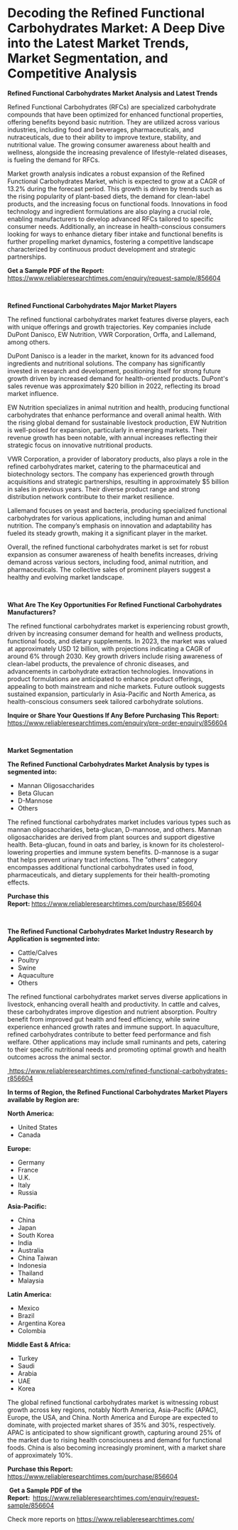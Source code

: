 <p><h1>Decoding the Refined Functional Carbohydrates Market: A Deep Dive into the Latest Market Trends, Market Segmentation, and Competitive Analysis</h1></p><p><strong>Refined Functional Carbohydrates Market Analysis and Latest Trends</strong></p>
<p><p>Refined Functional Carbohydrates (RFCs) are specialized carbohydrate compounds that have been optimized for enhanced functional properties, offering benefits beyond basic nutrition. They are utilized across various industries, including food and beverages, pharmaceuticals, and nutraceuticals, due to their ability to improve texture, stability, and nutritional value. The growing consumer awareness about health and wellness, alongside the increasing prevalence of lifestyle-related diseases, is fueling the demand for RFCs.</p><p>Market growth analysis indicates a robust expansion of the Refined Functional Carbohydrates Market, which is expected to grow at a CAGR of 13.2% during the forecast period. This growth is driven by trends such as the rising popularity of plant-based diets, the demand for clean-label products, and the increasing focus on functional foods. Innovations in food technology and ingredient formulations are also playing a crucial role, enabling manufacturers to develop advanced RFCs tailored to specific consumer needs. Additionally, an increase in health-conscious consumers looking for ways to enhance dietary fiber intake and functional benefits is further propelling market dynamics, fostering a competitive landscape characterized by continuous product development and strategic partnerships.</p></p>
<p><strong>Get a Sample PDF of the Report:&nbsp;</strong> <a href="https://www.reliableresearchtimes.com/enquiry/request-sample/856604?utm_campaign=2989&utm_medium=2&utm_source=Github&utm_content=ia&utm_term=31032025&utm_id=refined-functional-carbohydrates">https://www.reliableresearchtimes.com/enquiry/request-sample/856604</a></p>
<p>&nbsp;</p>
<p><strong>Refined Functional Carbohydrates Major Market Players</strong></p>
<p><p>The refined functional carbohydrates market features diverse players, each with unique offerings and growth trajectories. Key companies include DuPont Danisco, EW Nutrition, VWR Corporation, Orffa, and Lallemand, among others.</p><p>DuPont Danisco is a leader in the market, known for its advanced food ingredients and nutritional solutions. The company has significantly invested in research and development, positioning itself for strong future growth driven by increased demand for health-oriented products. DuPont's sales revenue was approximately $20 billion in 2022, reflecting its broad market influence.</p><p>EW Nutrition specializes in animal nutrition and health, producing functional carbohydrates that enhance performance and overall animal health. With the rising global demand for sustainable livestock production, EW Nutrition is well-poised for expansion, particularly in emerging markets. Their revenue growth has been notable, with annual increases reflecting their strategic focus on innovative nutritional products.</p><p>VWR Corporation, a provider of laboratory products, also plays a role in the refined carbohydrates market, catering to the pharmaceutical and biotechnology sectors. The company has experienced growth through acquisitions and strategic partnerships, resulting in approximately $5 billion in sales in previous years. Their diverse product range and strong distribution network contribute to their market resilience.</p><p>Lallemand focuses on yeast and bacteria, producing specialized functional carbohydrates for various applications, including human and animal nutrition. The company’s emphasis on innovation and adaptability has fueled its steady growth, making it a significant player in the market. </p><p>Overall, the refined functional carbohydrates market is set for robust expansion as consumer awareness of health benefits increases, driving demand across various sectors, including food, animal nutrition, and pharmaceuticals. The collective sales of prominent players suggest a healthy and evolving market landscape.</p></p>
<p>&nbsp;</p>
<p><strong>What Are The Key Opportunities For Refined Functional Carbohydrates Manufacturers?</strong></p>
<p><p>The refined functional carbohydrates market is experiencing robust growth, driven by increasing consumer demand for health and wellness products, functional foods, and dietary supplements. In 2023, the market was valued at approximately USD 12 billion, with projections indicating a CAGR of around 6% through 2030. Key growth drivers include rising awareness of clean-label products, the prevalence of chronic diseases, and advancements in carbohydrate extraction technologies. Innovations in product formulations are anticipated to enhance product offerings, appealing to both mainstream and niche markets. Future outlook suggests sustained expansion, particularly in Asia-Pacific and North America, as health-conscious consumers seek tailored carbohydrate solutions.</p></p>
<p><strong>Inquire or Share Your Questions If Any Before Purchasing This Report:</strong> <a href="https://www.reliableresearchtimes.com/enquiry/pre-order-enquiry/856604?utm_campaign=2989&utm_medium=2&utm_source=Github&utm_content=ia&utm_term=31032025&utm_id=refined-functional-carbohydrates">https://www.reliableresearchtimes.com/enquiry/pre-order-enquiry/856604</a></p>
<p>&nbsp;</p>
<p><strong>Market Segmentation</strong></p>
<p><strong>The Refined Functional Carbohydrates Market Analysis by types is segmented into:</strong></p>
<p><ul><li>Mannan Oligosaccharides</li><li>Beta Glucan</li><li>D-Mannose</li><li>Others</li></ul></p>
<p><p>The refined functional carbohydrates market includes various types such as mannan oligosaccharides, beta-glucan, D-mannose, and others. Mannan oligosaccharides are derived from plant sources and support digestive health. Beta-glucan, found in oats and barley, is known for its cholesterol-lowering properties and immune system benefits. D-mannose is a sugar that helps prevent urinary tract infections. The "others" category encompasses additional functional carbohydrates used in food, pharmaceuticals, and dietary supplements for their health-promoting effects.</p></p>
<p><strong>Purchase this Report:&nbsp;</strong><a href="https://www.reliableresearchtimes.com/purchase/856604?utm_campaign=2989&utm_medium=2&utm_source=Github&utm_content=ia&utm_term=31032025&utm_id=refined-functional-carbohydrates">https://www.reliableresearchtimes.com/purchase/856604</a></p>
<p>&nbsp;</p>
<p><strong>The Refined Functional Carbohydrates Market Industry Research by Application is segmented into:</strong></p>
<p><ul><li>Cattle/Calves</li><li>Poultry</li><li>Swine</li><li>Aquaculture</li><li>Others</li></ul></p>
<p><p>The refined functional carbohydrates market serves diverse applications in livestock, enhancing overall health and productivity. In cattle and calves, these carbohydrates improve digestion and nutrient absorption. Poultry benefit from improved gut health and feed efficiency, while swine experience enhanced growth rates and immune support. In aquaculture, refined carbohydrates contribute to better feed performance and fish welfare. Other applications may include small ruminants and pets, catering to their specific nutritional needs and promoting optimal growth and health outcomes across the animal sector.</p></p>
<p><a href="https://www.reliableresearchtimes.com/refined-functional-carbohydrates-r856604?utm_campaign=2989&utm_medium=2&utm_source=Github&utm_content=ia&utm_term=31032025&utm_id=refined-functional-carbohydrates">&nbsp;https://www.reliableresearchtimes.com/refined-functional-carbohydrates-r856604</a></p>
<p><strong>In terms of Region, the Refined Functional Carbohydrates Market Players available by Region are:</strong></p>
<p>
    <p> <strong> North America: </strong>
        <ul>
            <li>United States</li>
            <li>Canada</li>
        </ul>
        </p> 
    <p> <strong> Europe: </strong>
        <ul>
            <li>Germany</li>
            <li>France</li>
            <li>U.K.</li>
            <li>Italy</li>
            <li>Russia</li>
        </ul>
        </p> 
    <p> <strong> Asia-Pacific: </strong>
        <ul>
            <li>China</li>
            <li>Japan</li>
            <li>South Korea</li>
            <li>India</li>
            <li>Australia</li>
            <li>China Taiwan</li>
            <li>Indonesia</li>
            <li>Thailand</li>
            <li>Malaysia</li>
        </ul>
        </p> 
    <p> <strong> Latin America: </strong>
        <ul>
            <li>Mexico</li>
            <li>Brazil</li>
            <li>Argentina Korea</li>
            <li>Colombia</li>
        </ul>
        </p> 
    <p> <strong> Middle East & Africa: </strong>
        <ul>
            <li>Turkey</li>
            <li>Saudi</li>
            <li>Arabia</li>
            <li>UAE</li>
            <li>Korea</li>
        </ul>
    </p>
    </p>
<p><p>The global refined functional carbohydrates market is witnessing robust growth across key regions, notably North America, Asia-Pacific (APAC), Europe, the USA, and China. North America and Europe are expected to dominate, with projected market shares of 35% and 30%, respectively. APAC is anticipated to show significant growth, capturing around 25% of the market due to rising health consciousness and demand for functional foods. China is also becoming increasingly prominent, with a market share of approximately 10%.</p></p>
<p><strong>Purchase this Report: </strong><a href="https://www.reliableresearchtimes.com/purchase/856604?utm_campaign=2989&utm_medium=2&utm_source=Github&utm_content=ia&utm_term=31032025&utm_id=refined-functional-carbohydrates">https://www.reliableresearchtimes.com/purchase/856604</a></p>
<p>&nbsp;<strong>Get a Sample PDF of the Report:&nbsp;&nbsp;</strong><a href="https://www.reliableresearchtimes.com/enquiry/request-sample/856604?utm_campaign=2989&utm_medium=2&utm_source=Github&utm_content=ia&utm_term=31032025&utm_id=refined-functional-carbohydrates">https://www.reliableresearchtimes.com/enquiry/request-sample/856604</a></p>
<p><strong></strong></p>
<p>Check more reports on <a href="https://www.reliableresearchtimes.com/?utm_campaign=2989&utm_medium=2&utm_source=Github&utm_content=ia&utm_term=31032025&utm_id=refined-functional-carbohydrates">https://www.reliableresearchtimes.com/</a></p>